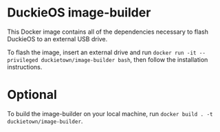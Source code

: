 # DuckieOS image-builder

This Docker image contains all of the dependencies necessary to flash DuckieOS to an external USB drive.

To flash the image, insert an external drive and run `docker run -it --privileged duckietown/image-builder bash`, then follow the installation instructions.

# Optional

To build the image-builder on your local machine, run `docker build . -t duckietown/image-builder`.
